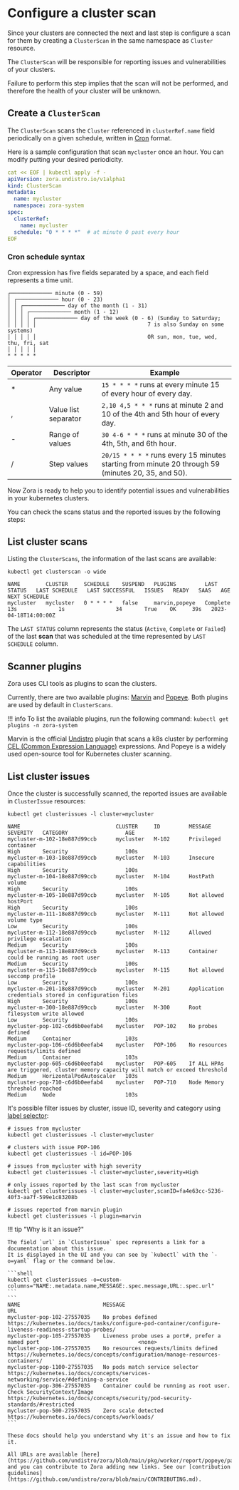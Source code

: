 # Configure a cluster scan

Since your clusters are connected the next and last step is configure a scan for them
by creating a `ClusterScan` in the same namespace as `Cluster` resource.

The `ClusterScan` will be responsible for reporting issues and vulnerabilities of your clusters.

Failure to perform this step implies that the scan will not be performed, and therefore the health of your cluster will be unknown.


## Create a `ClusterScan`

The `ClusterScan` scans the `Cluster` referenced in `clusterRef.name` field periodically on a given schedule, 
written in [Cron](https://en.wikipedia.org/wiki/Cron) format.

Here is a sample configuration that scan `mycluster` once an hour.
You can modify putting your desired periodicity.

```yaml
cat << EOF | kubectl apply -f -
apiVersion: zora.undistro.io/v1alpha1
kind: ClusterScan
metadata:
  name: mycluster
  namespace: zora-system
spec:
  clusterRef:
    name: mycluster
  schedule: "0 * * * *"  # at minute 0 past every hour
EOF
```

### Cron schedule syntax

Cron expression has five fields separated by a space, and each field represents a time unit.


```
┌───────────── minute (0 - 59)
│ ┌───────────── hour (0 - 23)
│ │ ┌───────────── day of the month (1 - 31)
│ │ │ ┌───────────── month (1 - 12)
│ │ │ │ ┌───────────── day of the week (0 - 6) (Sunday to Saturday;
│ │ │ │ │                                   7 is also Sunday on some systems)
│ │ │ │ │                                   OR sun, mon, tue, wed, thu, fri, sat
│ │ │ │ │
* * * * *
```

| Operator | Descriptor           | Example                                                                                            |
|----------|----------------------|----------------------------------------------------------------------------------------------------|
| *        | Any value            | `15 * * * *` runs at every minute 15 of every hour of every day.                                   |
| ,        | Value list separator | `2,10 4,5 * * *` runs at minute 2 and 10 of the 4th and 5th hour of every day.                     |
| -        | Range of values      | `30 4-6 * * *` runs at minute 30 of the 4th, 5th, and 6th hour.                                    |
| /        | Step values          | `20/15 * * * *` runs every 15 minutes starting from minute 20 through 59 (minutes 20, 35, and 50). |


Now Zora is ready to help you to identify potential issues and vulnerabilities in your kubernetes clusters.

You can check the scans status and the reported issues by the following steps:

## List cluster scans

Listing the `ClusterScans`, the information of the last scans are available:

```shell
kubectl get clusterscan -o wide
```
```
NAME        CLUSTER     SCHEDULE    SUSPEND   PLUGINS         LAST STATUS   LAST SCHEDULE   LAST SUCCESSFUL   ISSUES   READY   SAAS   AGE   NEXT SCHEDULE
mycluster   mycluster   0 * * * *   false     marvin,popeye   Complete      13s             1s                34       True    OK     39s   2023-04-18T14:00:00Z
```

The `LAST STATUS` column represents the status (`Active`, `Complete` or `Failed`) of the last **scan** 
that was scheduled at the time represented by `LAST SCHEDULE` column.

## Scanner plugins

Zora uses CLI tools as plugins to scan the clusters.

Currently, there are two available plugins: 
[Marvin](https://github.com/undistro/marvin) and [Popeye](https://github.com/derailed/popeye).
Both plugins are used by default in `ClusterScans`.

!!! info 
    To list the available plugins, run the following command:
    ```
    kubectl get plugins -n zora-system
    ```

Marvin is the official [Undistro](https://undistro.io) plugin that scans a k8s cluster 
by performing [CEL (Common Expression Language)](https://github.com/google/cel-spec) expressions. 
And Popeye is a widely used open-source tool for Kubernetes cluster scanning.

## List cluster issues

Once the cluster is successfully scanned,
the reported issues are available in `ClusterIssue` resources:

```shell
kubectl get clusterissues -l cluster=mycluster
```
```
NAME                              CLUSTER     ID         MESSAGE                                                                             SEVERITY   CATEGORY                  AGE
mycluster-m-102-18e887d99ccb      mycluster   M-102      Privileged container                                                                High       Security                  100s
mycluster-m-103-18e887d99ccb      mycluster   M-103      Insecure capabilities                                                               High       Security                  100s
mycluster-m-104-18e887d99ccb      mycluster   M-104      HostPath volume                                                                     High       Security                  100s
mycluster-m-105-18e887d99ccb      mycluster   M-105      Not allowed hostPort                                                                High       Security                  100s
mycluster-m-111-18e887d99ccb      mycluster   M-111      Not allowed volume type                                                             Low        Security                  100s
mycluster-m-112-18e887d99ccb      mycluster   M-112      Allowed privilege escalation                                                        Medium     Security                  100s
mycluster-m-113-18e887d99ccb      mycluster   M-113      Container could be running as root user                                             Medium     Security                  100s
mycluster-m-115-18e887d99ccb      mycluster   M-115      Not allowed seccomp profile                                                         Low        Security                  100s
mycluster-m-201-18e887d99ccb      mycluster   M-201      Application credentials stored in configuration files                               High       Security                  100s
mycluster-m-300-18e887d99ccb      mycluster   M-300      Root filesystem write allowed                                                       Low        Security                  100s
mycluster-pop-102-c6d6b0eefab4    mycluster   POP-102    No probes defined                                                                   Medium     Container                 103s
mycluster-pop-106-c6d6b0eefab4    mycluster   POP-106    No resources requests/limits defined                                                Medium     Container                 103s
mycluster-pop-605-c6d6b0eefab4    mycluster   POP-605    If ALL HPAs are triggered, cluster memory capacity will match or exceed threshold   Medium     HorizontalPodAutoscaler   103s
mycluster-pop-710-c6d6b0eefab4    mycluster   POP-710    Node Memory threshold reached                                                       Medium     Node                      103s
```

It's possible filter issues by cluster, issue ID, severity and category 
using [label selector](https://kubernetes.io/docs/concepts/overview/working-with-objects/labels/):

```shell
# issues from mycluster
kubectl get clusterissues -l cluster=mycluster

# clusters with issue POP-106
kubectl get clusterissues -l id=POP-106

# issues from mycluster with high severity
kubectl get clusterissues -l cluster=mycluster,severity=High

# only issues reported by the last scan from mycluster
kubectl get clusterissues -l cluster=mycluster,scanID=fa4e63cc-5236-40f3-aa7f-599e1c83208b

# issues reported from marvin plugin
kubectl get clusterissues -l plugin=marvin
```

!!! tip "Why is it an issue?"

    The field `url` in `ClusterIssue` spec represents a link for a documentation about this issue.
    It is displayed in the UI and you can see by `kubectl` with the `-o=yaml` flag or the command below.
    
    ```shell
    kubectl get clusterissues -o=custom-columns="NAME:.metadata.name,MESSAGE:.spec.message,URL:.spec.url"
    ```
    ```
    NAME                          MESSAGE                                                                        URL
    mycluster-pop-102-27557035    No probes defined                                                              https://kubernetes.io/docs/tasks/configure-pod-container/configure-liveness-readiness-startup-probes/
    mycluster-pop-105-27557035    Liveness probe uses a port#, prefer a named port                               <none>
    mycluster-pop-106-27557035    No resources requests/limits defined                                           https://kubernetes.io/docs/concepts/configuration/manage-resources-containers/
    mycluster-pop-1100-27557035   No pods match service selector                                                 https://kubernetes.io/docs/concepts/services-networking/service/#defining-a-service
    mycluster-pop-306-27557035    Container could be running as root user. Check SecurityContext/Image           https://kubernetes.io/docs/concepts/security/pod-security-standards/#restricted
    mycluster-pop-500-27557035    Zero scale detected                                                            https://kubernetes.io/docs/concepts/workloads/
    ```
    
    These docs should help you understand why it's an issue and how to fix it.
    
    All URLs are available [here](https://github.com/undistro/zora/blob/main/pkg/worker/report/popeye/parse_types.go#L109) 
    and you can contribute to Zora adding new links. See our [contribution guidelines](https://github.com/undistro/zora/blob/main/CONTRIBUTING.md).

